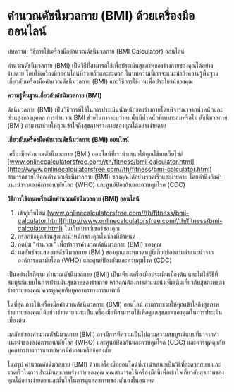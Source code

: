คำนวณดัชนีมวลกาย (BMI) ด้วยเครื่องมือออนไลน์
============================================

บทความ: วิธีการใช้เครื่องมือคำนวณดัชนีมวลกาย (BMI Calculator) ออนไลน์

คำนวณดัชนีมวลกาย (BMI) เป็นวิธีที่สามารถใช้เพื่อประเมินสุขภาพของร่างกายของคุณได้อย่างง่ายดาย โดยใช้เครื่องมือออนไลน์ที่รวดเร็วและสะดวก ในบทความนี้เราจะแนะนำถึงความรู้พื้นฐานเกี่ยวกับเครื่องมือคำนวณดัชนีมวลกาย (BMI) และวิธีการใช้งานเพื่อประโยชน์ของคุณ

**ความรู้พื้นฐานเกี่ยวกับดัชนีมวลกาย (BMI)**

ดัชนีมวลกาย (BMI) เป็นวิธีการที่ใช้ในการประเมินน้ำหนักของร่างกายโดยพิจารณาจากน้ำหนักและส่วนสูงของบุคคล การคำนวณ BMI ช่วยในการระบุว่าคนนั้นมีน้ำหนักที่เหมาะสมหรือไม่ ดัชนีมวลกาย (BMI) สามารถช่วยให้คุณเข้าใจถึงสุขภาพร่างกายของคุณได้อย่างง่ายดาย

**เกี่ยวกับเครื่องมือคำนวณดัชนีมวลกาย (BMI) ออนไลน์**

เครื่องมือคำนวณดัชนีมวลกาย (BMI) ออนไลน์ที่เรานำเสนอให้คุณใช้บนเว็บไซต์ [www.onlinecalculatorsfree.com//th/fitness/bmi-calculator.html](http://www.onlinecalculatorsfree.com//th/fitness/bmi-calculator.html) สามารถช่วยให้คุณคำนวณดัชนีมวลกาย (BMI) ของคุณได้อย่างรวดเร็วและง่ายดาย โดยคำนึงถึงคำแนะนำจากองค์การอนามัยโลก (WHO) และศูนย์ป้องกันและควบคุมโรค (CDC)

**วิธีการใช้งานเครื่องมือคำนวณดัชนีมวลกาย (BMI) ออนไลน์**

1. เข้าสู่เว็บไซต์ [www.onlinecalculatorsfree.com//th/fitness/bmi-calculator.html](http://www.onlinecalculatorsfree.com//th/fitness/bmi-calculator.html) ในเว็บเบราว์เซอร์ของคุณ
2. กรอกข้อมูลส่วนสูงและน้ำหนักของคุณในช่องที่กำหนด
3. กดปุ่ม "คำนวณ" เพื่อทำการคำนวณดัชนีมวลกาย (BMI) ของคุณ
4. ผลลัพธ์จะแสดงผลดัชนีมวลกาย (BMI) ของคุณและหมวดหมู่ที่เกี่ยวข้องตามคำแนะนำจากองค์การอนามัยโลก (WHO) และศูนย์ป้องกันและควบคุมโรค (CDC)

เป็นอย่างไรก็ตาม คำนวณดัชนีมวลกาย (BMI) เป็นเพียงเครื่องมือประเมินเบื้องต้น และไม่ใช่วิธีที่สมบูรณ์แบบในการประเมินสุขภาพของร่างกาย หากคุณต้องการคำแนะนำเพิ่มเติมเกี่ยวกับสุขภาพของร่างกายของคุณ ควรพูดคุยกับบุคลากรทางการแพทย์

ในที่สุด การใช้เครื่องมือคำนวณดัชนีมวลกาย (BMI) ออนไลน์ สามารถช่วยให้คุณเข้าใจถึงสุขภาพร่างกายของคุณได้อย่างง่ายดาย และเป็นเครื่องมือที่สามารถใช้เพื่อดูแลสุขภาพของคุณในการประเมินเบื้องต้น

ผลลัพธ์ของคำนวณดัชนีมวลกาย (BMI) อาจมีการตีความเป็นไปตามความสมบูรณ์แบบที่มาจากคำแนะนำขององค์การอนามัยโลก (WHO) และศูนย์ป้องกันและควบคุมโรค (CDC) และควรพูดคุยกับบุคลากรทางการแพทย์หากมีคำถามหรือข้อสงสัย

ในสรุป คำนวณดัชนีมวลกาย (BMI) ด้วยเครื่องมือออนไลน์ที่เรานำเสนอเป็นวิธีที่สะดวกสบายและรวดเร็วในการประเมินสุขภาพร่างกายของคุณ คุณสามารถใช้เครื่องมือนี้เพื่อเข้าใจเกี่ยวกับสุขภาพของคุณได้อย่างง่ายดายและมั่นใจในการดูแลสุขภาพของตัวเองในอนาคต